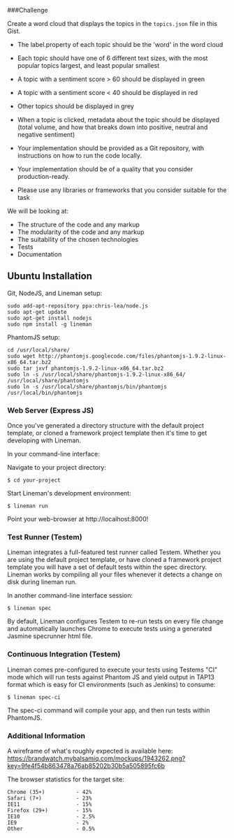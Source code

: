 ###Challenge

Create a word cloud that displays the topics in the `topics.json` file in this Gist.

- The label.property of each topic should be the 'word' in the word cloud
- Each topic should have one of 6 different text sizes, with the most popular topics largest, and least popular smallest
- A topic with a sentiment score > 60 should be displayed in green
- A topic with a sentiment score < 40 should be displayed in red
- Other topics should be displayed in grey
- When a topic is clicked, metadata about the topic should be displayed (total volume, and how that breaks down into positive, neutral and negative sentiment)

- Your implementation should be provided as a Git repository, with instructions on how to run the code locally.
- Your implementation should be of a quality that you consider production-ready.
- Please use any libraries or frameworks that you consider suitable for the task

We will be looking at:

- The structure of the code and any markup
- The modularity of the code and any markup
- The suitability of the chosen technologies
- Tests
- Documentation

## Ubuntu Installation

Git, NodeJS, and Lineman setup:

    sudo add-apt-repository ppa:chris-lea/node.js
    sudo apt-get update
    sudo apt-get install nodejs
    sudo npm install -g lineman

PhantomJS setup:

    cd /usr/local/share/
    sudo wget http://phantomjs.googlecode.com/files/phantomjs-1.9.2-linux-x86_64.tar.bz2
    sudo tar jxvf phantomjs-1.9.2-linux-x86_64.tar.bz2
    sudo ln -s /usr/local/share/phantomjs-1.9.2-linux-x86_64/ /usr/local/share/phantomjs
    sudo ln -s /usr/local/share/phantomjs/bin/phantomjs /usr/local/bin/phantomjs

### Web Server (Express JS)
Once you've generated a directory structure with the default project template, or cloned a framework project template then it's time to get developing with Lineman.

In your command-line interface:

Navigate to your project directory:

    $ cd your-project

Start Lineman's development environment:

    $ lineman run

Point your web-browser at http://localhost:8000!

### Test Runner (Testem)
Lineman integrates a full-featured test runner called Testem. Whether you are using the default project template, or have cloned a framework project template you will have a set of default tests within the spec directory. Lineman works by compiling all your files whenever it detects a change on disk during lineman run.

In another command-line interface session:

    $ lineman spec

By default, Lineman configures Testem to re-run tests on every file change and automatically launches Chrome to execute tests using a generated Jasmine specrunner html file.

### Continuous Integration (Testem)
Lineman comes pre-configured to execute your tests using Testems "CI" mode which will run tests against Phantom JS and yield output in TAP13 format which is easy for CI environments (such as Jenkins) to consume:

    $ lineman spec-ci

The spec-ci command will compile your app, and then run tests within PhantomJS.

### Additional Information

A wireframe of what's roughly expected is available here: https://brandwatch.mybalsamiq.com/mockups/1943262.png?key=9fe4f54b863478a76ab85202b30b5a505895fc6b

The browser statistics for the target site:

```
Chrome (35+)          - 42%
Safari (7+)           - 23%
IE11                  - 15%
Firefox (29+)         - 15%
IE10                  - 2.5%
IE9                   - 2%
Other                 - 0.5%
```
